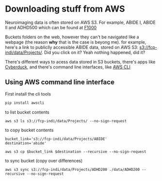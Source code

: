 # Downloading stuff from AWS

Neuroimaging data is often stored on AWS S3. For example, ABIDE I, ABIDE II and ADHD500 which can be found at [F1000](http://fcon_1000.projects.nitrc.org/indi/s3/index.html)

Buckets folders on the web, however they can't be navigated like a webpage (the reason **why** that is the case is beyong me). 
for example, here's a link to publiclly accessible ABIDE data, stored on AWS S3: [s3://fcp-indi/data/Projects/](s3://fcp-indi/data/Projects/). Did you click on it? Yeah nothing happened, did it?

There's different ways to acess data stored in S3 buckets, there's apps like [Cyberduck](http://fcon_1000.projects.nitrc.org/indi/s3/index.html), and there's command line interfaces, like [AWS CLI](https://aws.amazon.com/cli/)

## Using AWS command line interface

First install the cli tools
```bash
pip install awscli
```

to list bucket contents

```
aws s3 ls s3://fcp-indi/data/Projects/ --no-sign-request
```

to copy bucket contents 

```
bucket_link='s3://fcp-indi/data/Projects/ABIDE'
destination='abide' 

aws s3 cp $bucket_link $destination --recursive --no-sign-request
```

to sync bucket (copy over differences)

```
aws s3 sync s3://fcp-indi/data/Projects/ADHD200 ./data/ADHD200 --recursive --no-sign-request
```

